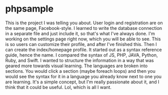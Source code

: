 # phpsample
This is the project I was telling you about. User login and registration are on the same page, Facebook-style. I learned to write the database connection in a separate file and just include it, so that's what I've always done. I'm working on the settings page right now, which you will be able to see. This is so users can customize their profile, and after I've finished this. Then I can create the index/homepage profile. It started out as a syntax reference guide, hence the name. I compared the syntax of JS, PHP, JAVA, Python, Ruby, and Swift. I wanted to structure the information in a way that was geared more towards visual learning. The languages are broken into sections. You would click a section (maybe foreach loops) and then you would see the syntax for it in a language you already know next to one you are learning. It's a simple concept, but I'm really passionate about it, and I think that it could be useful. Lol, which is all I want.
